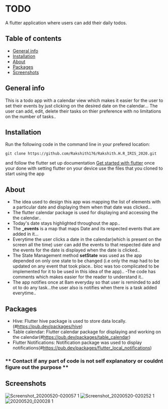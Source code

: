 # TODO
A flutter application where users can add their daily todos.

## Table of contents
* [General info](#general-info)
* [Installation](#installation)
* [About](#about)
* [Packages](#packages)
* [Screenshots](#screenshots)



## General info
This is a todo app with a calendar view which makes it easier for the user to set their events by just clicking on the desired date on the calendar...
The user can add, edit, delete their tasks on thier preference with no limitations on the number of tasks..


## Installation
Run the following code in the command line in your prefered location:
```
git clone https://github.com/Rakshith176/Rakshith.H.R_IRIS_2020.git
```
and follow the flutter set up documentation [Get started with flutter](https://flutter.dev/docs/get-started/install)
once your done with setting flutter on your device use the files that you cloned to start using the app


## About
- The idea used to design this app was mapping the list of elements with a particular date and displaying them when that date was clicked...
- The flutter calendar package is used for displaying and accessing the the calendar..
- Today's date stays highlighted throughout the app..
- The **_events** is a map that maps Date and its respected events that are added in it...
- Everytime the user clicks a date in the calendar(which is present on the screen all the time) user can add the events to that respected date and the events for the date is displayed when the date is clicked..
- The State Management method **setState** was used as the app depended on only one state to be changed (i.e only the map had to be updated on any event that took place.. bloc was too complicated to be implemented for it to be used in this idea of the app)..
-The code has comments which makes easier for the reader to understand it..
- The app notifies once at 8am everyday so that user is reminded to add ot to do any task...the user also is notifies when there is a task added everytime..



## Packages
- Hive: Flutter hive package is used to store data locally.(#https://pub.dev/packages/hive)
- Table calendar: Flutter calendar package for displaying and working on the calendar(#https://pub.dev/packages/table_calendar)
- Flutter Notifications: Notification package was used to display notifications(#https://pub.dev/packages/flutter_local_notifications)


### ** Contact if any part of code is not self explanatory or couldnt figure out the purpose **





## Screenshots
![Screenshot_20200520-020057 1](https://user-images.githubusercontent.com/58885049/82376345-91ebfa80-9a3f-11ea-8aaa-1dbaa7fd12c4.jpg)
![Screenshot_20200520-020252 1](https://user-images.githubusercontent.com/58885049/82376433-bfd13f00-9a3f-11ea-8faf-71d5fb77abbc.jpg)
![20200520_020028 1](https://user-images.githubusercontent.com/58885049/82376738-2f472e80-9a40-11ea-9e0f-535eaf14202e.gif)









